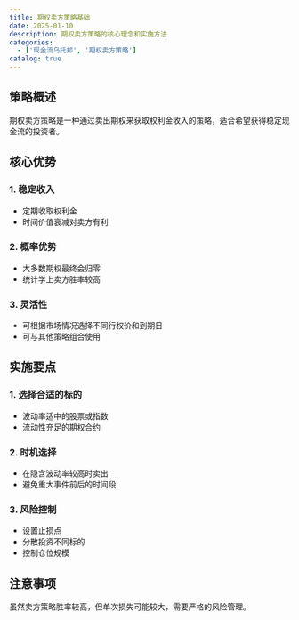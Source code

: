 ```yaml
---
title: 期权卖方策略基础
date: 2025-01-10
description: 期权卖方策略的核心理念和实施方法
categories:
  - ['现金流乌托邦', '期权卖方策略']
catalog: true
---
```


## 策略概述

期权卖方策略是一种通过卖出期权来获取权利金收入的策略，适合希望获得稳定现金流的投资者。

## 核心优势

### 1. 稳定收入

- 定期收取权利金
- 时间价值衰减对卖方有利

### 2. 概率优势

- 大多数期权最终会归零
- 统计学上卖方胜率较高

### 3. 灵活性

- 可根据市场情况选择不同行权价和到期日
- 可与其他策略组合使用

## 实施要点

### 1. 选择合适的标的

- 波动率适中的股票或指数
- 流动性充足的期权合约

### 2. 时机选择

- 在隐含波动率较高时卖出
- 避免重大事件前后的时间段

### 3. 风险控制

- 设置止损点
- 分散投资不同标的
- 控制仓位规模

## 注意事项

虽然卖方策略胜率较高，但单次损失可能较大，需要严格的风险管理。
